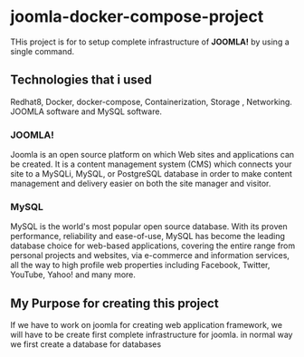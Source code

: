 # joomla-docker-compose-project
THis project is for to setup complete infrastructure of **JOOMLA!** by using a single command.
## Technologies that i used
Redhat8, Docker, docker-compose, Containerization, Storage , Networking.
JOOMLA software and MySQL software.
### JOOMLA!
Joomla is an open source platform on which Web sites and applications can be created. It is a content management system (CMS) which connects your site to a MySQLi, MySQL, or PostgreSQL database in order to make content management and delivery easier on both the site manager and visitor.
### MySQL
MySQL is the world's most popular open source database. With its proven performance, reliability and ease-of-use, MySQL has become the leading database choice for web-based applications, covering the entire range from personal projects and websites, via e-commerce and information services, all the way to high profile web properties including Facebook, Twitter, YouTube, Yahoo! and many more.
## My Purpose for creating this project
If we have to work on joomla for creating web application framework, we will have to be create first complete infrastructure for joomla.
in normal way we first create a database for databases
